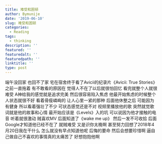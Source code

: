 ```yaml
---
title: 难受和困顿
author: Bymunije
date: '2019-06-10'
slug: 难受和困顿
categories:
  - Reading
tags:
  - thinking
description: ''
featured: ''
featuredalt: ''
featuredpath: ''
linktitle: ''
type: post
---
```

端午没回家 也回不了家 宅在宿舍终于看了Avicii的纪录片《Avicii: True Stories》之前一直拖着 有不敢看的原因在 觉得人不在了以后就很怕回忆 看完就整个人就很难受 A神给我的感觉就是追求完美 然后很容易陷入焦虑 他最开始焦虑的时候整个人状态就很不好  看着骨瘦嶙峋的 让人心里一紧的那种  后面他休整之后  可能因为有健身 所以看着强壮了不少  可状态感觉还是不对 视频里播放他的歌 突然就觉歌词就是他的故事和心情 最开始应该是《Levels》入的坑 可以说因为他才接触的电音 听着就很激动 贼喜欢MV 后面知道了《wake me up》 然后一发不可收拾 后面Google才知道他已经不在了 就贼难受  又是识你太晚啊 甚至努力回想了2018年4月20日我在干什么 怎么就没有早点知道他呢 后悔的要命 然后会想要珍惜啊  逼自己做自己不喜欢的事情真的太痛苦了 好想抱抱他啊 